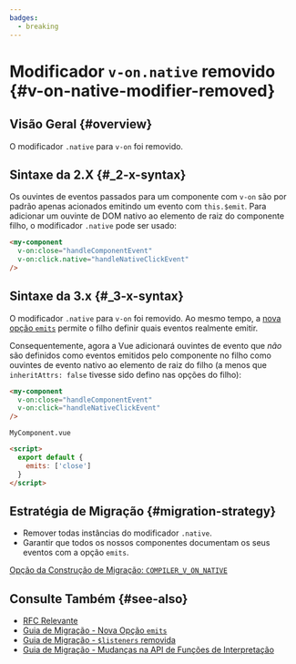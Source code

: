 ```yaml
---
badges:
  - breaking
---
```


# Modificador `v-on.native` removido <MigrationBadges :badges="$frontmatter.badges" /> {#v-on-native-modifier-removed}

## Visão Geral {#overview}

O modificador `.native` para `v-on` foi removido.

## Sintaxe da 2.X {#_2-x-syntax}

Os ouvintes de eventos passados para um componente com `v-on` são por padrão apenas acionados emitindo um evento com `this.$emit`. Para adicionar um ouvinte de DOM nativo ao elemento de raiz do componente filho, o modificador `.native` pode ser usado:

```html
<my-component
  v-on:close="handleComponentEvent"
  v-on:click.native="handleNativeClickEvent"
/>
```

## Sintaxe da 3.x {#_3-x-syntax}

O modificador `.native` para `v-on` foi removido. Ao mesmo tempo, a [nova opção `emits`](./emits-option) permite o filho definir quais eventos realmente emitir.

Consequentemente, agora a Vue adicionará ouvintes de evento que _não_ são definidos como eventos emitidos pelo componente no filho como ouvintes de evento nativo ao elemento de raiz do filho (a menos que `inheritAttrs: false` tivesse sido defino nas opções do filho):

```html
<my-component
  v-on:close="handleComponentEvent"
  v-on:click="handleNativeClickEvent"
/>
```

`MyComponent.vue`

```html
<script>
  export default {
    emits: ['close']
  }
</script>
```

## Estratégia de Migração {#migration-strategy}

- Remover todas instâncias do modificador `.native`.
- Garantir que todos os nossos componentes documentam os seus eventos com a opção `emits`.

[Opção da Construção de Migração: `COMPILER_V_ON_NATIVE`](../migration-build#compat-configuration)

## Consulte Também {#see-also}

- [RFC Relevante](https://github.com/vuejs/rfcs/blob/master/active-rfcs/0031-attr-fallthrough.md#v-on-listener-fallthrough)
- [Guia de Migração - Nova Opção `emits`](./emits-option)
- [Guia de Migração - `$listeners` removida](./listeners-removed)
- [Guia de Migração - Mudanças na API de Funções de Interpretação](./render-function-api)
